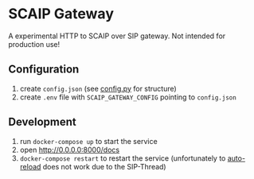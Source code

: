 # SCAIP Gateway

A experimental HTTP to SCAIP over SIP gateway.
Not intended for production use!

## Configuration

1. create `config.json` (see [config.py](scaip_gateway/config.py) for structure)
2. create `.env` file with `SCAIP_GATEWAY_CONFIG` pointing to `config.json`


## Development

1. run `docker-compose up` to start the service
2. open http://0.0.0.0:8000/docs
3. `docker-compose restart` to restart the service (unfortunately to [auto-reload](https://fastapi.tiangolo.com/#run-it) does not work due to the SIP-Thread)